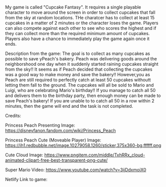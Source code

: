 My game is called "Cupcake Fantasy". It requires a single playable character to move around the screen in order to collect cupcakes that fall from the sky at random locations. THe charatcer has to collect at least 15 cupcakes in a matter of 2 minutes or the character loses the game. Players can also compete against each other to see who scores the highest and if they can collect more than the required minimum amount of cupcakes. Players also have a chance to immediately play the game again once it ends.

Description from the game: The goal is to collect as many cupcakes as possible to save yPeach's bakery. Peach was delivering goods around the neighborshood one day when it suddenly started raining cupcakes straight from the sky!! It seems as if Peach decided that collecting the cupcakes was a good way to make money and save the bakery!! However,you as Peach are still required to perfectly catch at least 50 cupcakes withoutt letting them fall to the ground. The cupcakes will all be sold to Mario and Luigi, who are celebrating Mario's birthday!! If you manage to catch all 50 and delivers them to the birthday party, then enough money can be made to save Peach's bakery! If you are unable to to catch all 50 in a row within 2 minutes, then the game will end and the task is not completed.


Credits:

Princess Peach Presenting Image: https://disneyfanon.fandom.com/wiki/Princess_Peach

Princess Peach Cute (Moveable Player) Image: https://ih1.redbubble.net/image.10279058.1260/sticker,375x360-bg,ffffff.png

Cute Cloud Image: https://www.pngitem.com/middle/TxhRRx_cloud-animated-clipart-free-best-transparent-png-cute/

Super Mario Video: https://www.youtube.com/watch?v=3ijDdxmoiX0

Netlify Link to game: 
